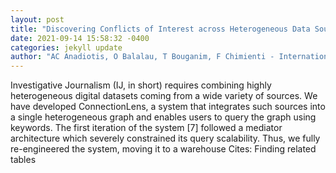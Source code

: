 ```yaml
--- 
layout: post 
title: "Discovering Conflicts of Interest across Heterogeneous Data Sources with ConnectionLens" 
date: 2021-09-14 15:58:32 -0400 
categories: jekyll update 
author: "AC Anadiotis, O Balalau, T Bouganim, F Chimienti - International Conference on , 2021" 
--- 
```

Investigative Journalism (IJ, in short) requires combining highly heterogeneous digital datasets coming from a wide variety of sources. We have developed ConnectionLens, a system that integrates such sources into a single heterogeneous graph and enables users to query the graph using keywords. The first iteration of the system [7] followed a mediator architecture which severely constrained its query scalability. Thus, we fully re-engineered the system, moving it to a warehouse Cites: Finding related tables